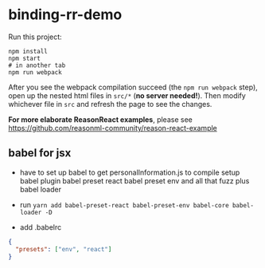 # binding-rr-demo

Run this project:

```
npm install
npm start
# in another tab
npm run webpack
```

After you see the webpack compilation succeed (the `npm run webpack` step), open up the nested html files in `src/*` (**no server needed!**). Then modify whichever file in `src` and refresh the page to see the changes.

**For more elaborate ReasonReact examples**, please see https://github.com/reasonml-community/reason-react-example

## babel for jsx

* have to set up babel to get personalInformation.js to compile
  setup babel plugin
  babel preset react
  babel preset env and all that fuzz
  plus babel loader

* run `yarn add babel-preset-react babel-preset-env babel-core babel-loader -D`

- add .babelrc

```json
{
  "presets": ["env", "react"]
}
```

